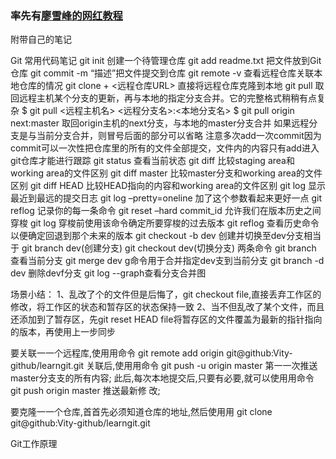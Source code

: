 ### 率先有[廖雪峰的网红教程](https://www.liaoxuefeng.com/wiki/896043488029600)

附带自己的笔记



Git 常用代码笔记
git init 创建一个待管理仓库
git add readme.txt 把文件放到Git仓库
git commit -m “描述”把文件提交到仓库
git remote -v 查看远程仓库关联本地仓库的情况
git clone + <远程仓库URL>  直接将远程仓库克隆到本地
git pull 取回远程主机某个分支的更新，再与本地的指定分支合并。它的完整格式稍稍有点复杂
$ git pull <远程主机名> <远程分支名>:<本地分支名>
$ git pull origin next:master
取回origin主机的next分支，与本地的master分支合并
如果远程分支是与当前分支合并，则冒号后面的部分可以省略
注意多次add一次commit因为commit可以一次性把仓库里的所有的文件全部提交，文件内的内容只有add进入git仓库才能进行跟踪
git status 查看当前状态
git diff 比较staging area和working area的文件区别
git diff master 比较master分支和working area的文件区别
git diff HEAD 比较HEAD指向的内容和working area的文件区别
git log 显示最近到最远的提交日志
git log –pretty=oneline 加了这个参数看起来更好一点
git reflog 记录你的每一条命令
git reset –hard commit_id 允许我们在版本历史之间穿梭
git log 穿梭前使用该命令确定所要穿梭的过去版本
git reflog 查看历史命令以便确定回退到那个未来的版本
git checkout -b dev 创建并切换至dev分支相当于
git branch dev(创建分支)
git checkout dev(切换分支) 
两条命令
git branch 查看当前分支
git merge dev g命令用于合并指定dev支到当前分支
git branch -d dev 删除devf分支
git log --graph查看分支合并图


场景小结：
1、乱改了个的文件但是后悔了，git checkout file,直接丢弃工作区的修改，将工作区的状态和暂存区的状态保持一致
2、当不但乱改了某个文件，而且还添加到了暂存区，先git reset HEAD file将暂存区的文件覆盖为最新的指针指向的版本，再使用上一步同步

要关联一一个远程库,使用用命令 git remote add origin git@github:Vity-github/learngit.git
关联后,使用用命令 git push -u origin master 第一一次推送master分支支的所有内容;
此后,每次本地提交后,只要有必要,就可以使用用命令 git push origin master 推送最新修
改;



要克隆一一个仓库,首首先必须知道仓库的地址,然后使用用 git clone git@github:Vity-github/learngit.git




Git工作原理

